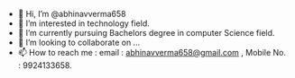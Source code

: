 - 👋 Hi, I’m @abhinavverma658
- 👀 I’m interested in technology field.
- 🌱 I’m currently pursuing Bachelors degree in computer Science field.
- 💞️ I’m looking to collaborate on ...
- 📫 How to reach me : email : abhinavverma658@gmail.com , Mobile No. : 9924133658.

<!---
abhinavverma658/abhinavverma658 is a ✨ special ✨ repository because its `README.md` (this file) appears on your GitHub profile.
You can click the Preview link to take a look at your changes.
--->
